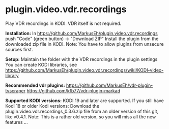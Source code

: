 # plugin.video.vdr.recordings
Play VDR recordings in KODI. VDR itself is not required.

**Installation:**
In https://github.com/MarkusEh/plugin.video.vdr.recordings push "Code" (green button) -> "Download ZIP"
Install the plugin from the downloaded zip file in KODI. Note: You have to allow plugins from unsecure sources first.

**Setup:**
Maintain the folder with the VDR recordings in the plugin settings
You can create KODI libraries, see https://github.com/MarkusEh/plugin.video.vdr.recordings/wiki/KODI-video-library

**Recommended vdr plugins:**
https://github.com/MarkusEh/vdr-plugin-tvscraper
https://github.com/kfb77/vdr-plugin-markad

**Supported KODI versions:**
KODI 19 and later are supported. If you still have Kodi 18 or older Kodi versions: Download the plugin.video.vdr.recordings_0.3.6.zip file from an older version of this git, like v0.4.1. Note: This is a rather old version, so you will miss all the new features ...
